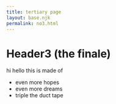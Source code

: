 ```yaml
---
title: tertiary page
layout: base.njk
permalink: no3.html
---
```


# Header3 (the finale)

hi hello this is made of
- even more hopes
- even more dreams
- triple the duct tape